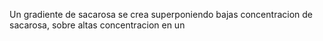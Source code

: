 Un gradiente de sacarosa se crea superponiendo bajas concentracion de sacarosa, sobre altas concentracion en un 